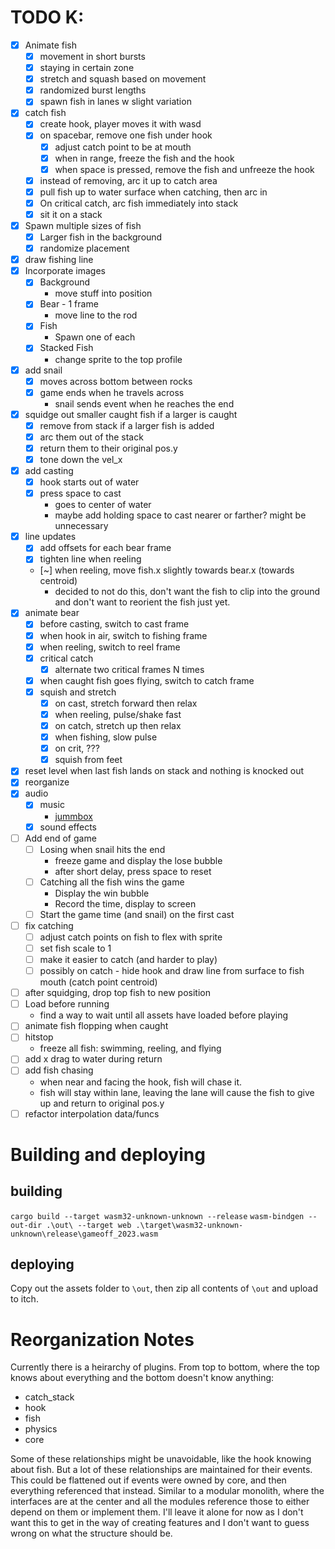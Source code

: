 # TODO K:
- [x] Animate fish
  - [x] movement in short bursts
  - [x] staying in certain zone
  - [x] stretch and squash based on movement
  - [x] randomized burst lengths
  - [x] spawn fish in lanes w slight variation
- [x] catch fish
  - [x] create hook, player moves it with wasd
  - [x] on spacebar, remove one fish under hook
    - [x] adjust catch point to be at mouth
    - [x] when in range, freeze the fish and the hook
    - [x] when space is pressed, remove the fish and unfreeze the hook
  - [x] instead of removing, arc it up to catch area
  - [x] pull fish up to water surface when catching, then arc in
  - [x] On critical catch, arc fish immediately into stack
  - [x] sit it on a stack
- [x] Spawn multiple sizes of fish
  - [x] Larger fish in the background
  - [x] randomize placement
- [x] draw fishing line
- [x] Incorporate images
  - [x] Background
    - move stuff into position
  - [x] Bear - 1 frame
    - move line to the rod
  - [x] Fish
    - Spawn one of each
  - [x] Stacked Fish
    - change sprite to the top profile
- [x] add snail
  - [x] moves across bottom between rocks
  - [x] game ends when he travels across
    - snail sends event when he reaches the end
- [x] squidge out smaller caught fish if a larger is caught
  - [x] remove from stack if a larger fish is added
  - [x] arc them out of the stack
  - [x] return them to their original pos.y
  - [x] tone down the vel_x
- [x] add casting
  - [x] hook starts out of water
  - [x] press space to cast
    - goes to center of water
    - maybe add holding space to cast nearer or farther? might be unnecessary
- [x] line updates
  - [x] add offsets for each bear frame
  - [x] tighten line when reeling
  - [~] when reeling, move fish.x slightly towards bear.x (towards centroid)
    - decided to not do this, don't want the fish to clip into the ground and don't want to reorient the fish just yet.
- [x] animate bear
  - [x] before casting, switch to cast frame
  - [x] when hook in air, switch to fishing frame
  - [x] when reeling, switch to reel frame
  - [x] critical catch
    - [x] alternate two critical frames N times
  - [x] when caught fish goes flying, switch to catch frame
  - [x] squish and stretch
    - [x] on cast, stretch forward then relax
    - [x] when reeling, pulse/shake fast
    - [x] on catch, stretch up then relax
    - [x] when fishing, slow pulse
    - [x] on crit, ???
    - [x] squish from feet
- [x] reset level when last fish lands on stack and nothing is knocked out
- [x] reorganize
- [x] audio
  - [x] music
    - [jummbox](https://jummbus.bitbucket.io)
  - [x] sound effects
- [ ] Add end of game
  - [ ] Losing when snail hits the end
    - freeze game and display the lose bubble
    - after short delay, press space to reset
  - [ ] Catching all the fish wins the game
    - Display the win bubble
    - Record the time, display to screen
  - [ ] Start the game time (and snail) on the first cast
- [ ] fix catching
  - [ ] adjust catch points on fish to flex with sprite
  - [ ] set fish scale to 1
  - [ ] make it easier to catch (and harder to play)
  - [ ] possibly on catch - hide hook and draw line from surface to fish mouth (catch point centroid)
- [ ] after squidging, drop top fish to new position
- [ ] Load before running
  - find a way to wait until all assets have loaded before playing
- [ ] animate fish flopping when caught
- [ ] hitstop
  - freeze all fish: swimming, reeling, and flying
- [ ] add x drag to water during return
- [ ] add fish chasing
  - when near and facing the hook, fish will chase it. 
  - fish will stay within lane, leaving the lane will cause the fish to give up and return to original pos.y
- [ ] refactor interpolation data/funcs

# Building and deploying
## building
`cargo build --target wasm32-unknown-unknown --release`
`wasm-bindgen --out-dir .\out\ --target web .\target\wasm32-unknown-unknown\release\gameoff_2023.wasm`

## deploying
Copy out the assets folder to `\out`, then zip all contents of `\out` and upload to itch.

# Reorganization Notes
Currently there is a heirarchy of plugins. From top to bottom, where the top knows about everything and the bottom doesn't know anything:

- catch_stack
- hook
- fish
- physics
- core

Some of these relationships might be unavoidable, like the hook knowing about fish. But a lot of these relationships are maintained for their events. This could be flattened out if events were owned by core, and then everything referenced that instead. Similar to a modular monolith, where the interfaces are at the center and all the modules reference those to either depend on them or implement them. I'll leave it alone for now as I
don't want this to get in the way of creating features and I don't want to
guess wrong on what the structure should be.

